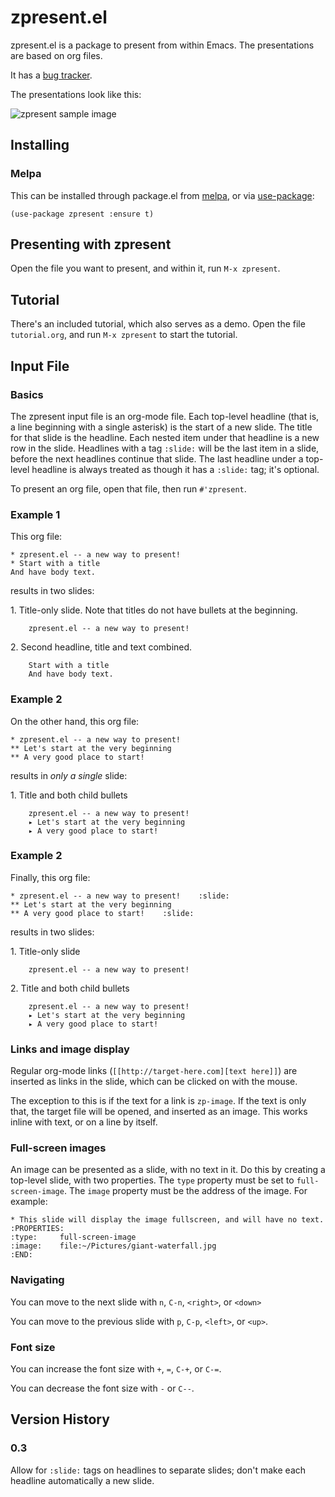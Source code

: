 # zpresent.el #

zpresent.el is a package to present from within Emacs. The presentations are based on org files.

It has a [bug tracker](https://todo.sr.ht/~zck/zpresent).

The presentations look like this:

![zpresent sample image](http://imgur.com/stENNeV.jpg)

## Installing

### Melpa

This can be installed through package.el from [melpa](https://melpa.org/#/zpresent), or via [use-package](https://github.com/jwiegley/use-package):

    (use-package zpresent :ensure t)

## Presenting with zpresent

Open the file you want to present, and within it, run `M-x zpresent`.

## Tutorial

There's an included tutorial, which also serves as a demo. Open the file `tutorial.org`, and run `M-x zpresent` to start the tutorial.

## Input File

### Basics

The zpresent input file is an org-mode file. Each top-level headline (that is, a line beginning with a single asterisk) is the start of a new slide. The title for that slide is the headline. Each nested item under that headline is a new row in the slide. Headlines with a tag `:slide:` will be the last item in a slide, before the next headlines continue that slide. The last headline under a top-level headline is always treated as though it has a `:slide:` tag; it's optional.

To present an org file, open that file, then run `#'zpresent`.

### Example 1

This org file:

    * zpresent.el -- a new way to present!
    * Start with a title
    And have body text.

results in two slides:

1\. Title-only slide. Note that titles do not have bullets at the beginning.


```
    zpresent.el -- a new way to present!
```

2\. Second headline, title and text combined.

```
    Start with a title
    And have body text.
```

### Example 2

On the other hand, this org file:

    * zpresent.el -- a new way to present!
    ** Let's start at the very beginning
    ** A very good place to start!

results in _only a single_ slide:

1\. Title and both child bullets

```
    zpresent.el -- a new way to present!
    ▸ Let's start at the very beginning
    ▸ A very good place to start!
```

### Example 2

Finally, this org file:

    * zpresent.el -- a new way to present!    :slide:
    ** Let's start at the very beginning
    ** A very good place to start!    :slide:

results in two slides:

1\. Title-only slide


```
    zpresent.el -- a new way to present!
```

2\. Title and both child bullets

```
    zpresent.el -- a new way to present!
    ▸ Let's start at the very beginning
    ▸ A very good place to start!
```

### Links and image display

Regular org-mode links (`[[http://target-here.com][text here]]`) are inserted as links in the slide, which can be clicked on with the mouse.

The exception to this is if the text for a link is `zp-image`. If the text is only that, the target file will be opened, and inserted as an image. This works inline with text, or on a line by itself.

### Full-screen images

An image can be presented as a slide, with no text in it. Do this by creating a top-level slide, with two properties. The `type` property must be set to `full-screen-image`. The `image` property must be the address of the image. For example:

```
* This slide will display the image fullscreen, and will have no text.
:PROPERTIES:
:type:     full-screen-image
:image:    file:~/Pictures/giant-waterfall.jpg
:END:
```

### Navigating

You can move to the next slide with `n`, `C-n`, `<right>`, or `<down>`

You can move to the previous slide with `p`, `C-p`, `<left>`, or `<up>`.

### Font size

You can increase the font size with `+`, `=`, `C-+`, or `C-=`.

You can decrease the font size with `-` or `C--`.

## Version History

### 0.3

Allow for `:slide:` tags on headlines to separate slides; don't make each headline automatically a new slide.
